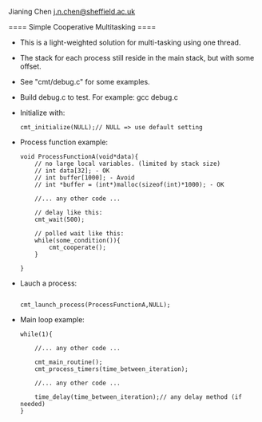 
Jianing Chen
j.n.chen@sheffield.ac.uk

==== Simple Cooperative Multitasking ====

 - This is a light-weighted solution for multi-tasking using one thread. 
 - The stack for each process still reside in the main stack, but with some offset. 
 - See "cmt/debug.c" for some examples.
 - Build debug.c to test. For example: gcc debug.c

 - Initialize with:
    ```
    cmt_initialize(NULL);// NULL => use default setting
    ```

 - Process function example:

    ```
    void ProcessFunctionA(void*data){
        // no large local variables. (limited by stack size)
        // int data[32]; - OK
        // int buffer[1000]; - Avoid
        // int *buffer = (int*)malloc(sizeof(int)*1000); - OK
        
        //... any other code ...
        
        // delay like this:
        cmt_wait(500);
        
        // polled wait like this:
        while(some_condition()){
            cmt_cooperate();
        }
        
    }
    ```

 - Lauch a process:
    
    ```
    
    cmt_launch_process(ProcessFunctionA,NULL);
    
    ```



 - Main loop example:
    
    ```
    while(1){
        
        //... any other code ...
        
        cmt_main_routine();
        cmt_process_timers(time_between_iteration);
        
        //... any other code ...
        
        time_delay(time_between_iteration);// any delay method (if needed)
    }
    ```
    
